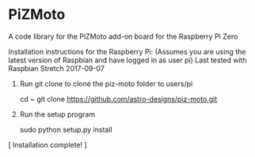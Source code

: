 PiZMoto
=======
A code library for the PiZMoto add-on board for the Raspberry Pi Zero

Installation instructions for the Raspberry Pi:
(Assumes you are using the latest version of Raspbian and have logged in as user pi)
Last tested with Raspbian Stretch 2017-09-07

1) Run git clone to clone the piz-moto folder to users/pi

   cd ~
   git clone https://github.com/astro-designs/piz-moto.git
   
2) Run the setup program

   sudo python setup.py install
   
[ Installation complete! ]

